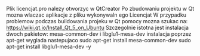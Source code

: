 Plik licencjat.pro nalezy otworzyc w QtCreator
Po zbudowaniu projektu w Qt mozna wlaczac aplikacje z pliku wykonywaln ego Licencjat
W przypadku problemow podczas buildowania projeku w Qt pomocy mozna szukac na: https://wiki.qt.io/Install_Qt_5_on_Ubuntu
Szczegolnie istotna jest instalacja dwoch pakietow: mesa-common-dev i libglu1-mesa-dev
instalacja poprzez apt-get wyglada nastepujaco
sudo apt-get install mesa-common-dev
sudo apt-get install libglu1-mesa-dev -y
